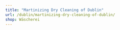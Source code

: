 ```yaml
---
title: "Martinizing Dry Cleaning of Dublin"
url: /dublin/martinizing-dry-cleaning-of-dublin/
shop: Wäscherei
---
```

